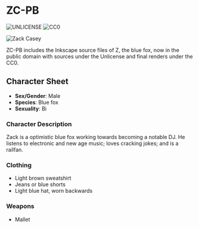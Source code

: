 # ZC-PB

![UNLICENSE](https://cdn.rawgit.com/tomascw/tms-licenses/master/license-UNLICENSE-lightgrey.svg) ![CC0](https://cdn.rawgit.com/tomascw/tms-licenses/master/license-CC0-lightgrey.svg)

![Zack Casey](https://cdn.rawgit.com/tomascw/zc-pb/master/z-portait.svg)

ZC-PB includes the Inkscape source files of Z, the blue fox, now in the public domain with sources under the Unlicense and final renders under the CC0.

## Character Sheet

- **Sex/Gender**: Male
- **Species**: Blue fox
- **Sexuality**: Bi

### Character Description

Zack is a optimistic blue fox working towards becoming a notable DJ. He listens to electronic and new age music; loves cracking jokes; and is a railfan.

### Clothing

- Light brown sweatshirt
- Jeans or blue shorts
- Light blue hat, worn backwards

### Weapons

- Mallet
